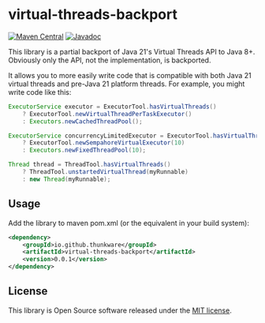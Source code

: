 # virtual-threads-backport

[![Maven Central](https://maven-badges.herokuapp.com/maven-central/io.github.thunkware/virtual-threads-backport/badge.svg)](https://maven-badges.herokuapp.com/maven-central/io.github.thunkware/virtual-threads-backport)
[![Javadoc](https://javadoc.io/badge2/io.github.thunkware/virtual-threads-backport/javadoc.svg)](https://javadoc.io/doc/io.github.thunkware/virtual-threads-backport)

This library is a partial backport of Java 21's Virtual Threads API to Java 8+. Obviously only the API, not the implementation, is backported.

It allows you to more easily write code that is compatible with both Java 21 virtual threads and pre-Java 21 platform threads. For example, you might write code like this:

```java
ExecutorService executor = ExecutorTool.hasVirtualThreads()
    ? ExecutorTool.newVirtualThreadPerTaskExecutor()
    : Executors.newCachedThreadPool();

ExecutorService concurrencyLimitedExecutor = ExecutorTool.hasVirtualThreads()
    ? ExecutorTool.newSempahoreVirtualExecutor(10)
    : Executors.newFixedThreadPool(10);

Thread thread = ThreadTool.hasVirtualThreads()
    ? ThreadTool.unstartedVirtualThread(myRunnable)
    : new Thread(myRunnable);
```

## Usage

Add the library to maven pom.xml (or the equivalent in your build system):

```xml
<dependency>
    <groupId>io.github.thunkware</groupId>
    <artifactId>virtual-threads-backport</artifactId>
    <version>0.0.1</version>
</dependency>
```

## License
This library is Open Source software released under the [MIT license](https://opensource.org/licenses/MIT).
